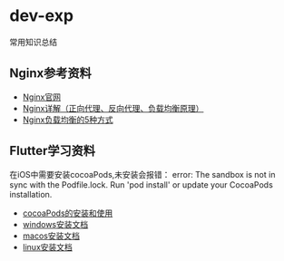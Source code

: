 # dev-exp
常用知识总结

## Nginx参考资料

- [Nginx官网](https://nginx.org/en/download.html)
- [Nginx详解（正向代理、反向代理、负载均衡原理）](https://blog.csdn.net/tsummerb/article/details/79248015)
- [Nginx负载均衡的5种方式](https://blog.csdn.net/zhang6622056/article/details/82586936)



## Flutter学习资料
在iOS中需要安装cocoaPods,未安装会报错：
 error: The sandbox is not in sync with the Podfile.lock. Run 'pod install' or update your CocoaPods installation.

- [cocoaPods的安装和使用](https://www.jianshu.com/p/b656c3c59af5)
- [windows安装文档](https://blog.csdn.net/m075097/article/details/79639116)
- [macos安装文档](https://blog.csdn.net/wangjunling888/article/details/80768285)
- [linux安装文档](https://flutter.io/setup-linux/)
